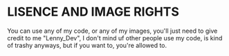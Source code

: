 # LISENCE AND IMAGE RIGHTS

You can use any of my code, or any of my images, you'll just need to give credit to me "Lenny_Dev", I don't mind uf other people use my code, is kind of trashy anyways, but if you want to, you're allowed to.
